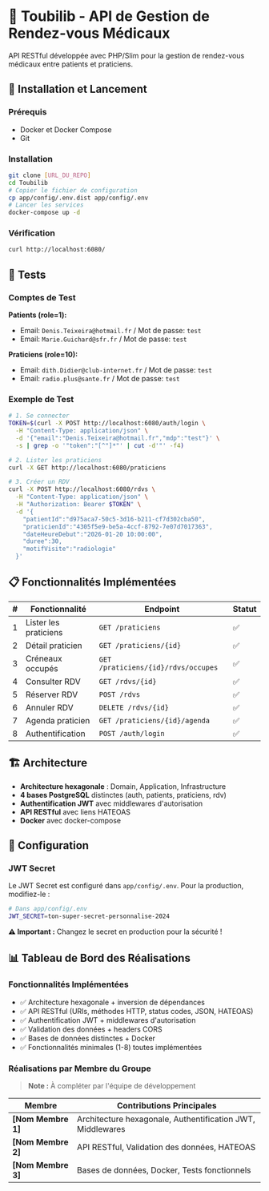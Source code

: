 # 🏥 Toubilib - API de Gestion de Rendez-vous Médicaux

API RESTful développée avec PHP/Slim pour la gestion de rendez-vous médicaux entre patients et praticiens.

## 🚀 Installation et Lancement

### Prérequis
- Docker et Docker Compose
- Git

### Installation
```bash
git clone [URL_DU_REPO]
cd Toubilib
# Copier le fichier de configuration
cp app/config/.env.dist app/config/.env
# Lancer les services
docker-compose up -d
```

### Vérification
```bash
curl http://localhost:6080/
```

## 🧪 Tests

### Comptes de Test
**Patients (role=1):**
- Email: `Denis.Teixeira@hotmail.fr` / Mot de passe: `test`
- Email: `Marie.Guichard@sfr.fr` / Mot de passe: `test`

**Praticiens (role=10):**
- Email: `dith.Didier@club-internet.fr` / Mot de passe: `test`
- Email: `radio.plus@sante.fr` / Mot de passe: `test`

### Exemple de Test
```bash
# 1. Se connecter
TOKEN=$(curl -X POST http://localhost:6080/auth/login \
  -H "Content-Type: application/json" \
  -d '{"email":"Denis.Teixeira@hotmail.fr","mdp":"test"}' \
  -s | grep -o '"token":"[^"]*"' | cut -d'"' -f4)

# 2. Lister les praticiens
curl -X GET http://localhost:6080/praticiens

# 3. Créer un RDV
curl -X POST http://localhost:6080/rdvs \
  -H "Content-Type: application/json" \
  -H "Authorization: Bearer $TOKEN" \
  -d '{
    "patientId":"d975aca7-50c5-3d16-b211-cf7d302cba50",
    "praticienId":"4305f5e9-be5a-4ccf-8792-7e07d7017363",
    "dateHeureDebut":"2026-01-20 10:00:00",
    "duree":30,
    "motifVisite":"radiologie"
  }'
```

## 📋 Fonctionnalités Implémentées

| # | Fonctionnalité | Endpoint | Statut |
|---|----------------|----------|--------|
| 1 | Lister les praticiens | `GET /praticiens` | ✅ |
| 2 | Détail praticien | `GET /praticiens/{id}` | ✅ |
| 3 | Créneaux occupés | `GET /praticiens/{id}/rdvs/occupes` | ✅ |
| 4 | Consulter RDV | `GET /rdvs/{id}` | ✅ |
| 5 | Réserver RDV | `POST /rdvs` | ✅ |
| 6 | Annuler RDV | `DELETE /rdvs/{id}` | ✅ |
| 7 | Agenda praticien | `GET /praticiens/{id}/agenda` | ✅ |
| 8 | Authentification | `POST /auth/login` | ✅ |

## 🏗️ Architecture

- **Architecture hexagonale** : Domain, Application, Infrastructure
- **4 bases PostgreSQL** distinctes (auth, patients, praticiens, rdv)
- **Authentification JWT** avec middlewares d'autorisation
- **API RESTful** avec liens HATEOAS
- **Docker** avec docker-compose

## 🔧 Configuration

### JWT Secret
Le JWT Secret est configuré dans `app/config/.env`. Pour la production, modifiez-le :

```bash
# Dans app/config/.env
JWT_SECRET=ton-super-secret-personnalise-2024
```

**⚠️ Important :** Changez le secret en production pour la sécurité !

## 📊 Tableau de Bord des Réalisations

### Fonctionnalités Implémentées
- ✅ Architecture hexagonale + inversion de dépendances
- ✅ API RESTful (URIs, méthodes HTTP, status codes, JSON, HATEOAS)
- ✅ Authentification JWT + middlewares d'autorisation
- ✅ Validation des données + headers CORS
- ✅ Bases de données distinctes + Docker
- ✅ Fonctionnalités minimales (1-8) toutes implémentées

### Réalisations par Membre du Groupe

> **Note :** À compléter par l'équipe de développement

| Membre | Contributions Principales |
|--------|---------------------------|
| **[Nom Membre 1]** | Architecture hexagonale, Authentification JWT, Middlewares |
| **[Nom Membre 2]** | API RESTful, Validation des données, HATEOAS |
| **[Nom Membre 3]** | Bases de données, Docker, Tests fonctionnels |

